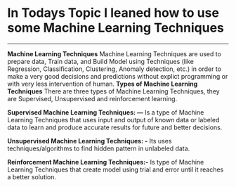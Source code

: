 # In Todays Topic I leaned  how to use some Machine Learning Techniques
-----------------------------------------------------
**Machine Learning Techniques**
Machine Learning Techniques are used to prepare data, Train data, and Build Model using Techniques (like Regression, Classification, Clustering, Anomaly detection, etc.) in order to make a very good decisions and predictions without explict programming or with very less intervention of human. 
**Types of Machine Learning Techniques**
There are three types of Machine Learning Techniques, they are Supervised, Unsupervised and reinforcement learning.

**Supervised Machine Learning Techniques: —**
 Is a type of Machine Learning Techniques that uses input and output of known data or labeled data to learn and produce accurate results for future and better decisions.

**Unsupervised Machine Learning Techniques: -** 
Its uses techniques/algorithms to find hidden pattern in unlabeled data.

**Reinforcement Machine Learning Techniques:-**
 Is type of Machine Learning Techniques that create model using trial and error until it reaches a better solution.